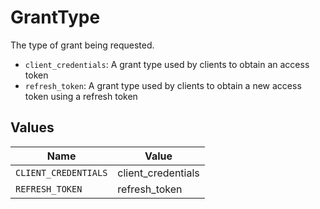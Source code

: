 # GrantType

The type of grant being requested.

  - `client_credentials`: A grant type used by clients to obtain an access token
  - `refresh_token`: A grant type used by clients to obtain a new access token using a refresh token


## Values

| Name                 | Value                |
| -------------------- | -------------------- |
| `CLIENT_CREDENTIALS` | client_credentials   |
| `REFRESH_TOKEN`      | refresh_token        |